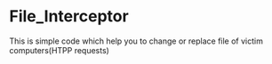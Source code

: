 # File_Interceptor
This is  simple code which help you to change or replace file of victim computers(HTPP requests)

